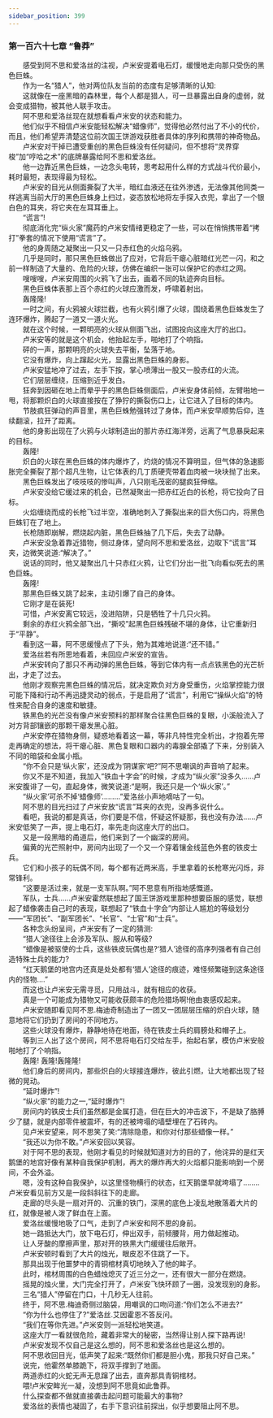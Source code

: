 ```yaml
---
sidebar_position: 399
---
```

### 第一百六十七章 “鲁莽”  


　　感受到阿不思和爱洛丝的注视，卢米安提着电石灯，缓慢地走向那只受伤的黑色巨蛛。  
　　作为一名“猎人”，他对两位队友当前的态度有足够清晰的认知:  
　　这就像在一座黑暗的森林里，每个人都是猎人，可一旦暴露出自身的虚弱，就会变成猎物，被其他人联手攻击。  
　　阿不思和爱洛丝现在就想看看卢米安的状态和能力。  
　　他们似乎不相信卢米安能轻松解决“蜡像师”，觉得他必然付出了不小的代价，而且，他们希望弄清楚这位前次国王饼游戏获胜者具体的序列和携带的神奇物品。  
　　卢米安对干掉已遭受重创的黑色巨蛛没有任何疑问，但不想将“灵界穿梭”加“哼哈之术”的底牌暴露给阿不思和爱洛丝。  
　　他一边靠近黑色巨蛛，一边念头电转，思考起用什么样的方式战斗代价最小，耗时最短，表现得最为轻松。  
　　卢米安的目光从侧面撕裂了大半，暗红血液还在往外渗透，无法像其他同类一样逃离当前大厅的黑色巨蛛身上扫过，姿态放松地将左手探入衣兜，拿出了一个银白色的耳夹，将它夹在左耳耳垂上。  
　　“谎言”!  
　　彻底消化完“纵火家”魔药的卢米安情绪更稳定了一些，可以在悄悄携带着“拷打”拳套的情况下使用“谎言”了。  
　　他的身周随之凝聚出一只又一只赤红色的火焰乌鸦。  
　　几乎是同时，那只黑色巨蛛做出了应对，它背后干瘪心脏暗红光芒一闪，和之前一样制造了大量的、危险的火球，仿佛在编织一张可以保护它的赤红之网。  
　　嗖嗖嗖，卢米安周围的火鸦飞了出去，画着不同的轨迹奔向目标。  
　　黑色巨蛛体表那上百个赤红的火球应激而发，呼啸着射出。  
　　轰隆隆!  
　　一时之间，有火鸦被火球拦截，也有火鸦引爆了火球，围绕着黑色巨蛛发生了连环爆炸，腾起了一道又一道火光。  
　　就在这个时候，一颗明亮的火球从侧面飞出，试图投向这座大厅的出口。  
　　卢米安等的就是这个机会，他抬起左手，啪地打了个响指。  
　　砰的一声，那颗明亮的火球失去平衡，坠落于地。  
　　它没有爆炸，向上蹿起火光，显露出黑色巨蛛的身影。  
　　卢米安猛地冲了过去，左手下按，掌心喷薄出一股又一股赤红的火流。  
　　它们层层缠绕，压缩到近乎发白。  
　　狂奔到因砸在地上而晕乎乎的黑色巨蛛侧面后，卢米安身体前倾，左臂啪地一甩，将那颗炽白的火球直接按在了狰狞的撕裂伤口上，让它进入了目标的体内。  
　　节肢疯狂弹动的声音里，黑色巨蛛勉强转过了身体，而卢米安早顺势后仰，连续翻滚，拉开了距离。  
　　他的身影出现在了火鸦与火球制造出的那片赤红海洋旁，远离了气息暴戾起来的目标。  
　　轰隆!  
　　炽白的火球在黑色巨蛛的体内爆炸了，灼烧的情况不算明显，但气体的急速膨胀完全撕裂了那个超凡生物，让它体表的几丁质硬壳带着血肉被一块块抛了出来。  
　　黑色巨蛛发出了吱吱吱的惨叫声，八只刚毛茂密的腿疯狂伸缩。  
　　卢米安没给它缓过来的机会，已然凝聚出一把赤红近白的长枪，将它投向了目标。  
　　火焰缠绕而成的长枪飞过半空，准确地刺入了撕裂出来的巨大伤口内，将黑色巨蛛钉在了地上。  
　　长枪随即崩解，燃烧起内脏，黑色巨蛛抽了几下后，失去了动静。  
　　卢米安没急着靠近猎物，侧过身体，望向阿不思和爱洛丝，边取下“谎言”耳夹，边微笑说道:“解决了。”  
　　说话的同时，他又凝聚出几十只赤红火鸦，让它们分出一批飞向看似死去的黑色巨蛛。  
　　轰隆!  
　　那黑色巨蛛又跳了起来，主动引爆了自己的身体。  
　　它刚才是在装死!  
　　可惜，卢米安离它较远，没进陷阱，只是牺牲了十几只火鸦。  
　　剩余的赤红火鸦全部飞出，“撕咬”起黑色巨蛛残破不堪的身体，让它重新归于“平静”。  
　　看到这一幕，阿不思缓慢点了下头，勉为其难地说道:“还不错。”  
　　爱洛丝若有所思地看着，未回应卢米安的宣告。  
　　卢米安转向了那只不再动弹的黑色巨蛛，等到它体内有一点点铁黑色的光芒析出，才走了过去。  
　　他刚才观察完黑色巨蛛的情况后，就决定欺负对方身受重伤，火焰掌控能力很可能下降和行动不再迅捷灵动的弱点，于是启用了“谎言”，利用它“操纵火焰”的特性来配合自身的速度和敏捷。  
　　铁黑色的光芒没有像卢米安预料的那样聚合往黑色巨蛛的复眼，小溪般流入了对方背部镶嵌的那颗干瘪发黑心脏。  
　　卢米安停在猎物身侧，疑惑地看着这一幕，等非凡特性完全析出，才抱着先带走再确定的想法，将干瘪心脏、黑色复眼和口器内的毒腺全部撬了下来，分别装入不同的暗袋和金属小瓶。  
　　“你不会只是‘纵火家’，还没成为‘阴谋家’吧?”阿不思嘲讽的声音响了起来。  
　　你又不是不知道，我加入“铁血十字会”的时候，才成为“纵火家”没多久......卢米安腹诽了一句，直起身体，微笑说道:“是啊，我还只是一个‘纵火家’。”  
　　“纵火家’可杀不掉‘蜡像师’.….….”爱洛丝小声地嘀咕了一句。  
　　阿不思的目光扫过了卢米安放“谎言”耳夹的衣兜，没再多说什么。  
　　看吧，我说的都是真话，你们要是不信，怀疑这怀疑那，我也没有办法......卢米安低笑了一声，提上电石灯，率先走向这座大厅的出口。  
　　又是一段黑暗的甬道后，他们来到了一个幽深的房间。  
　　偏黄的光芒照射中，房间内出现了一个又一个穿着镶金线蓝色外套的铁皮士兵。  
　　它们和小孩子的玩偶不同，每个都有近两米高，手里拿着的长枪寒光闪烁，非常锋利。  
　　“这要是活过来，就是一支军队啊。”阿不思意有所指地感慨道。  
　　军队，士兵……卢米安霍然联想起了国王饼游戏里那种想要臣服的感觉，联想起了蜡像袭击自己时的表现，联想起了“铁血十字会”内部让人尴尬的等级划分——“军团长”、“副军团长”、“长官”、“士官”和“士兵”。  
　　各种念头纷呈间，卢米安有了一定的猜测:  
　　“猎人’途径往上会涉及军队、服从和等级?  
　　“蜡像是被驱使的士兵，这些铁皮玩偶也是?‘猎人’途径的高序列强者有自己创造特殊士兵的能力?  
　　“红天鹅堡的地宫内还真是处处都有‘猎人’途径的痕迹，难怪频繁碰到这条途径内的怪物….”  
　　而这也让卢米安无需寻觅，只用战斗，就有相应的收获。  
　　真是一个可能成为猎物又可能收获颇丰的危险猎场啊!他由衷感叹起来。  
　　卢米安随即看见阿不思.梅迪奇制造出了一团又一团层层压缩的炽白火球，随意地将它们扔到了房间的不同地方。  
　　这些火球没有爆炸，静静地待在地面，待在铁皮士兵的肩膀处和帽子上。  
　　等到三人出了这个房间，阿不思将电石灯交给左手，抬起右掌，模仿卢米安般啪地打了个响指。  
　　轰隆! 轰隆!轰隆隆!  
　　他们身后的房间内，那些炽白的火球接连爆炸，彼此引燃，让大地都出现了轻微的晃动。  
　　“延时爆炸”!  
　　“纵火家”的能力之一,“延时爆炸”!  
　　房间内的铁皮士兵们虽然都是金属打造，但在巨大的冲击波下，不是缺了胳膊少了腿，就是内部零件被震坏，有的还被垮塌的墙壁埋在了石砖内。  
　　见卢米安望来，阿不思笑了笑:“清除隐患，和你对付那些蜡像一样。”  
　　“我还以为你不敢。”卢米安回以笑容。  
　　对于阿不思的表现，他刚才看见的时候就知道对方的目的了，他诧异的是红天鹅堡的地宫好像有某种自我保护机制，再大的爆炸再大的火焰都只能影响到一个房间，不会外溢。  
　　嗯，没有这种自我保护，以这里怪物横行的状态，红天鹅堡早就垮塌了….….卢米安看见前方又是一段斜斜往下的走廊。  
　　走廊的尽头是一扇对开的、沉重的铁门，深黑的底色上凌乱地散落着大片的红，就像是被人泼了鲜血在上面。  
　　爱洛丝缓慢地吸了口气，走到了卢米安和阿不思的身前。  
　　她一路抵达大门，放下电石灯，伸出双手，前倾腰背，用力做起推动。  
　　让人牙酸的摩擦声里，那对开的铁黑大门缓缓往后敞开。  
　　卢米安顿时看到了大片的烛光，眼皮忍不住跳了一下。  
　　那具出现于他噩梦中的青铜棺材真切地映入了他的眸子。  
　　此时，棺材周围的白色蜡烛熄灭了近三分之一，还有很大一部分在燃烧。  
　　摇晃的烛火里，大门完全打开了，卢米安飞快环顾了一圈，没发现别的身影。  
　　三名“猎人”停留在门口，十几秒无人往前。  
　　终于，阿不思.梅迪奇侧过脑袋，用嘲讽的口吻问道:“你们怎么不进去?“  
　　“你为什么也停住了?”爱洛丝.艾因霍恩不答反问。  
　　“我们在等你先进。”卢米安则一派轻松地笑道。  
　　这座大厅一看就很危险，藏着非常大的秘密，当然得让别人探下路再说!  
　　卢米安发现不仅自己是这么想的，阿不思和爱洛丝也是这么想的。  
　　阿不思收回目光，低声笑了起来:“既然你们都是胆小鬼，那我只好自己来。”  
　　说完，他霍然单膝跪下，将双手撑到了地面。  
　　两道赤红的火蛇无声无息蹿了出去，直奔那具青铜棺材。  
　　喂!卢米安眸光一凝，没想到阿不思竟如此鲁莽。  
　　什么探查都不做就直接袭击起问题可能最大的事物?  
　　爱洛丝的表情也凝固了，右手下意识往前探出，似乎想要阻止阿不思。  
